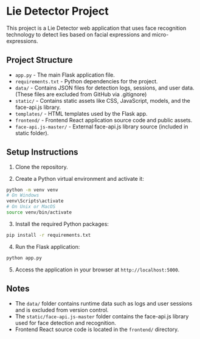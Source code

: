 # Lie Detector Project

This project is a Lie Detector web application that uses face recognition technology to detect lies based on facial expressions and micro-expressions.

## Project Structure

- `app.py` - The main Flask application file.
- `requirements.txt` - Python dependencies for the project.
- `data/` - Contains JSON files for detection logs, sessions, and user data. (These files are excluded from GitHub via .gitignore)
- `static/` - Contains static assets like CSS, JavaScript, models, and the face-api.js library.
- `templates/` - HTML templates used by the Flask app.
- `frontend/` - Frontend React application source code and public assets.
- `face-api.js-master/` - External face-api.js library source (included in static folder).

## Setup Instructions

1. Clone the repository.

2. Create a Python virtual environment and activate it:

```bash
python -m venv venv
# On Windows
venv\Scripts\activate
# On Unix or MacOS
source venv/bin/activate
```

3. Install the required Python packages:

```bash
pip install -r requirements.txt
```

4. Run the Flask application:

```bash
python app.py
```

5. Access the application in your browser at `http://localhost:5000`.

## Notes

- The `data/` folder contains runtime data such as logs and user sessions and is excluded from version control.
- The `static/face-api.js-master` folder contains the face-api.js library used for face detection and recognition.
- Frontend React source code is located in the `frontend/` directory.

